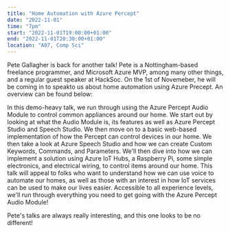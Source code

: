 ```yaml
---
title: "Home Automation with Azure Percept"
date: "2022-11-01"
time: "7pm"
start: "2022-11-01T19:00:00+01:00"
end: "2022-11-01T20:30:00+01:00"
location: "A07, Comp Sci"
---
```


Pete Gallagher is back for another talk! Pete is a Nottingham-based 
freelance programmer, and Microsoft Azure MVP, among many other things, 
and a regular guest speaker at HackSoc. On the 1st of Novemeber, he will 
be coming in to speakto us about home automation using Azure Precept. An 
overview can be found below:

In this demo-heavy talk, we run through using the Azure Percept Audio 
Module to control common appliances around our home. We start out by 
looking at what the Audio Module is, its features as well as Azure Percept 
Studio and Speech Studio. We then move on to a basic web-based 
implementation of how the Percept can control devices in our home. We then 
take a look at Azure Speech Studio and how we can create Custom Keywords, 
Commands, and Parameters. We'll then dive into how we can implement a 
solution using Azure IoT Hubs, a Raspberry Pi, some simple electronics, 
and electrical wiring, to control items around our home. This talk will 
appeal to folks who want to understand how we can use voice to automate 
our homes, as well as those with an interest in how IoT services can be 
used to make our lives easier. Accessible to all experience levels, we'll 
run through everything you need to get going with the Azure Percept Audio 
Module!

Pete's talks are always really interesting, and this one looks to be no 
different!

